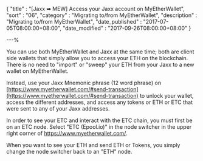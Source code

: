{
"title"       : "[Jaxx ➡ MEW] Access your Jaxx account on MyEtherWallet",
"sort"        : "06",
"category"    : "Migrating to/from MyEtherWallet",
"description" : "Migrating to/from MyEtherWallet",
"date_published" : "2017-07-05T08:00:00+08:00",
"date_modified"  : "2017-09-26T08:00:00+08:00"
}

---%


You can use both MyEtherWallet and Jaxx at the same time; both are client side wallets that simply allow you to access your ETH on the blockchain. There is no need to "import" or "sweep" your ETH from your Jaxx to a new wallet on MyEtherWallet.

Instead, use your Jaxx Mnemonic phrase (12 word phrase) on [https://www.myetherwallet.com/#send-transaction](https://www.myetherwallet.com/#send-transaction) to unlock your wallet, access the different addresses, and access any tokens or ETH or ETC that were sent to any of your Jaxx addresses.


In order to see your ETC and interact with the ETC chain, you must first be on an ETC node. Select "ETC (Epool.io)" in the node switcher in the upper right corner of https://www.myetherwallet.com/.

When you want to see your ETH and send ETH or Tokens, you simply change the node switcher back to an "ETH" node.
